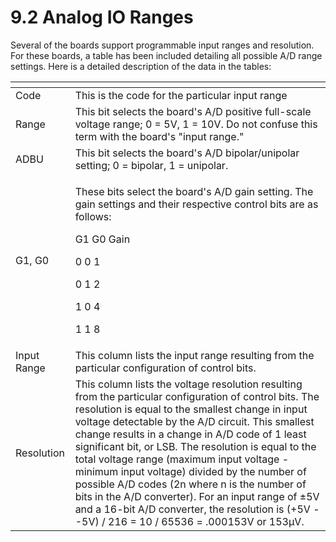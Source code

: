 # 9.2 Analog IO Ranges

Several of the boards support programmable input ranges and resolution. For these boards, a table has been included detailing all possible A/D range settings. Here is a detailed description of the data in the tables:

<table>
  <thead>
    <tr>
      <th style="text-align:left"></th>
      <th style="text-align:left"></th>
    </tr>
  </thead>
  <tbody>
    <tr>
      <td style="text-align:left">Code</td>
      <td style="text-align:left">This is the code for the particular input range</td>
    </tr>
    <tr>
      <td style="text-align:left">Range</td>
      <td style="text-align:left">This bit selects the board&apos;s A/D positive full-scale voltage range;
        0 = 5V, 1 = 10V. Do not confuse this term with the board&apos;s &quot;input
        range.&quot;</td>
    </tr>
    <tr>
      <td style="text-align:left">ADBU</td>
      <td style="text-align:left">This bit selects the board&apos;s A/D bipolar/unipolar setting; 0 = bipolar,
        1 = unipolar.</td>
    </tr>
    <tr>
      <td style="text-align:left">G1, G0</td>
      <td style="text-align:left">
        <p>These bits select the board&apos;s A/D gain setting. The gain settings
          and their respective control bits are as follows:</p>
        <p>G1 G0 Gain</p>
        <p>0 0 1</p>
        <p>0 1 2</p>
        <p>1 0 4</p>
        <p>1 1 8</p>
      </td>
    </tr>
    <tr>
      <td style="text-align:left">Input Range</td>
      <td style="text-align:left">This column lists the input range resulting from the particular configuration
        of control bits.</td>
    </tr>
    <tr>
      <td style="text-align:left">Resolution</td>
      <td style="text-align:left">This column lists the voltage resolution resulting from the particular
        configuration of control bits. The resolution is equal to the smallest
        change in input voltage detectable by the A/D circuit. This smallest change
        results in a change in A/D code of 1 least significant bit, or LSB. The
        resolution is equal to the total voltage range (maximum input voltage -
        minimum input voltage) divided by the number of possible A/D codes (2n
        where n is the number of bits in the A/D converter). For an input range
        of &#xB1;5V and a 16-bit A/D converter, the resolution is (+5V - -5V) /
        216 = 10 / 65536 = .000153V or 153&#x3BC;V.</td>
    </tr>
  </tbody>
</table>